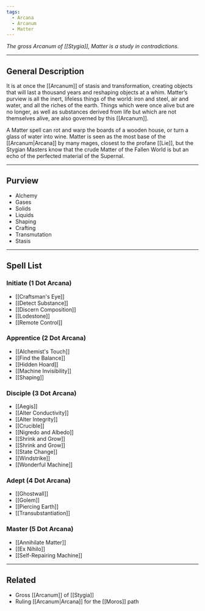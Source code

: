 ```yaml
---
tags:
  - Arcana
  - Arcanum
  - Matter
---
```


_The gross Arcanum of [[Stygia]], Matter is a study in contradictions._

---

## General Description

It is at once the [[Arcanum]] of stasis and transformation, creating objects that will last a thousand years and reshaping objects at a whim. Matter’s purview is all the inert, lifeless things of the world: iron and steel, air and water, and all the riches of the earth. Things which were once alive but are no longer, as well as substances derived from life but which are not themselves alive, are also governed by this [[Arcanum]]. 

A Matter spell can rot and warp the boards of a wooden house, or turn a glass of water into wine. Matter is seen as the most base of the [[Arcanum|Arcana]] by many mages, closest to the profane [[Lie]], but the Stygian Masters know that the crude Matter of the Fallen World is but an echo of the perfected material of the Supernal.

---

## Purview

- Alchemy
- Gases
- Solids
- Liquids
- Shaping
- Crafting
- Transmutation
- Stasis

---

## Spell List

### Initiate (1 Dot Arcana)

- [[Craftsman's Eye]]
- [[Detect Substance]]
- [[Discern Composition]]
- [[Lodestone]]
- [[Remote Control]]

### Apprentice (2 Dot Arcana)

- [[Alchemist's Touch]]
- [[Find the Balance]]
- [[Hidden Hoard]]
- [[Machine Invisibility]]
- [[Shaping]]

### Disciple (3 Dot Arcana)

- [[Aegis]]
- [[Alter Conductivity]]
- [[Alter Integrity]]
- [[Crucible]]
- [[Nigredo and Albedo]]
- [[Shrink and Grow]]
- [[Shrink and Grow]]
- [[State Change]]
- [[Windstrike]]
- [[Wonderful Machine]]

### Adept (4 Dot Arcana)

- [[Ghostwall]]
- [[Golem]]
- [[Piercing Earth]]
- [[Transubstantiation]]

### Master (5 Dot Arcana)

- [[Annihilate Matter]]
- [[Ex Nihilo]]
- [[Self-Repairing Machine]]

---

## Related

- Gross [[Arcanum]] of [[Stygia]]
- Ruling [[Arcanum|Arcana]] for the [[Moros]] path